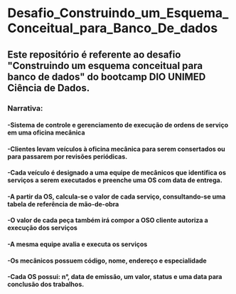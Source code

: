 # Desafio_Construindo_um_Esquema_Conceitual_para_Banco_De_dados
## Este repositório é referente ao desafio "Construindo um esquema conceitual para banco de dados" do bootcamp DIO UNIMED Ciência de Dados.

### Narrativa:

#### -Sistema de controle e gerenciamento de execução de ordens de serviço em uma oficina mecânica
#### -Clientes levam veículos à oficina mecânica para serem consertados ou para passarem por revisões periódicas.
####  -Cada veículo é designado a uma equipe de mecânicos que identifica os serviços a serem executados e preenche uma OS com data de entrega.
####  -A partir da OS, calcula-se o valor de cada serviço, consultando-se uma tabela de referência de mão-de-obra
####  -O valor de cada peça também irá compor a OSO cliente autoriza a execução dos serviços
####  -A mesma equipe avalia e executa os serviços
####  -Os mecânicos possuem código, nome, endereço e especialidade
####  -Cada OS possui: n°, data de emissão, um valor, status e uma data para conclusão dos trabalhos.
